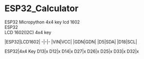 # ESP32_Calculator
ESP32 Micropython 4x4 key lcd 1602  
ESP32  
LCD 1602(I2C)
4x4 key

|ESP32|LCD1602|
-|-|-
|VIN|VCC|
|GDN|GDN|
|D5|SDA|
|D18|SCL|  


ESP32|4x4 Key
D13|x
D12|x
D14|x
D27|x
D26|x
D25|x
D33|x
D32|x

